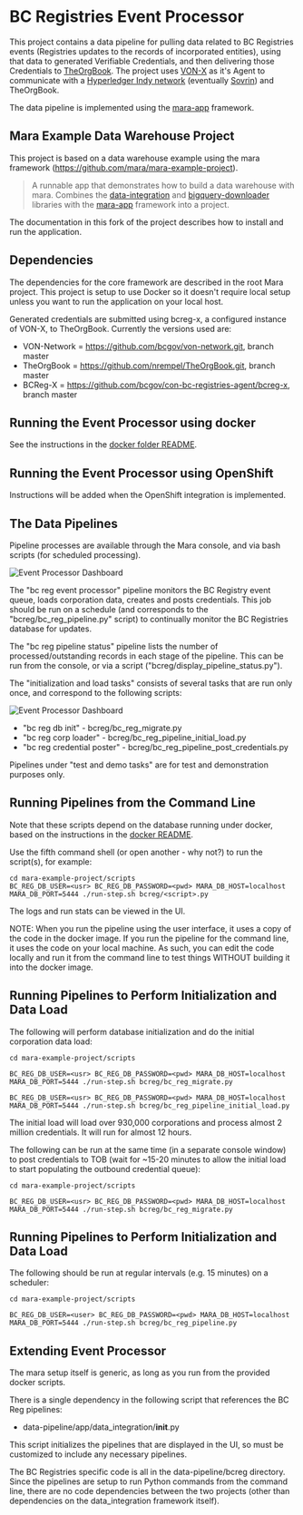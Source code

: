 # BC Registries Event Processor

This project contains a data pipeline for pulling data related to BC Registries events (Registries updates to the records of incorporated entities), using that data to generated Verifiable Credentials, and then delivering those Credentials to [TheOrgBook]((https://github.com/bcgov/TheOrgBook)). The project uses [VON-X](https://github.com/PSPC-SPAC-buyandsell/von-x) as it's Agent to communicate with a [Hyperledger Indy network](https://github.com/hyperledger/indy-node) (eventually [Sovrin](sovrin.org)) and TheOrgBook.

The data pipeline is implemented using the [mara-app](https://github.com/mara/mara-app) framework.

## Mara Example Data Warehouse Project

This project is based on a data warehouse example using the mara framework (https://github.com/mara/mara-example-project).

> A runnable app that demonstrates how to build a data warehouse with mara. Combines the [data-integration](https://github.com/mara/data-integration) and [bigquery-downloader](https://github.com/mara/bigquery-downloader) libraries with the [mara-app](https://github.com/mara/mara-app) framework into a project.

The documentation in this fork of the project describes how to install and run the application.

## Dependencies

The dependencies for the core framework are described in the root Mara project.  This project is setup to use Docker so it doesn't require local setup unless you want to run the application on your local host.

Generated credentials are submitted using bcreg-x, a configured instance of VON-X, to TheOrgBook.  Currently the versions used are:

* VON-Network = https://github.com/bcgov/von-network.git, branch master
* TheOrgBook = https://github.com/nrempel/TheOrgBook.git, branch master
* BCReg-X = https://github.com/bcgov/con-bc-registries-agent/bcreg-x, branch master

## Running the Event Processor using docker

See the instructions in the [docker folder README](../docker/README.MD).

## Running the Event Processor using OpenShift

Instructions will be added when the OpenShift integration is implemented.

## The Data Pipelines

Pipeline processes are available through the Mara console, and via bash scripts (for scheduled processing).

![Event Processor Dashboard](https://raw.githubusercontent.com/bcgov/von-bc-registries-agent/master/data-pipeline/docs/bc_registries_dashboard.png "Event Processor Dashboard")

The "bc reg event processor" pipeline monitors the BC Registry event queue, loads corporation data, creates and posts credentials.  This job should be run on a schedule (and corresponds to the "bcreg/bc_reg_pipeline.py" script) to continually monitor the BC Registries database for updates.

The "bc reg pipeline status" pipeline lists the number of processed/outstanding records in each stage of the pipeline.  This can be run from the console, or via a script ("bcreg/display_pipeline_status.py").

The "initialization and load tasks" consists of several tasks that are run only once, and correspond to the following scripts:

![Event Processor Dashboard](https://raw.githubusercontent.com/bcgov/von-bc-registries-agent/master/data-pipeline/docs/bc_registries_dashboard_init.png "Event Processor Dashboard")

* "bc reg db init" - bcreg/bc_reg_migrate.py
* "bc reg corp loader" - bcreg/bc_reg_pipeline_initial_load.py
* "bc reg credential poster" - bcreg/bc_reg_pipeline_post_credentials.py

Pipelines under "test and demo tasks" are for test and demonstration purposes only.

## Running Pipelines from the Command Line

Note that these scripts depend on the database running under docker, based on the  instructions in the [docker README](docker/README.md).

Use the fifth command shell (or open another - why not?) to run the script(s), for example:

```
cd mara-example-project/scripts
BC_REG_DB_USER=<usr> BC_REG_DB_PASSWORD=<pwd> MARA_DB_HOST=localhost MARA_DB_PORT=5444 ./run-step.sh bcreg/<script>.py
```

The logs and run stats can be viewed in the UI.

NOTE: When you run the pipeline using the user interface, it uses a copy of the code in the docker image.  If you run the pipeline for the command line, it uses the code on your local machine. As such, you can edit the code locally and run it from the command line to test things WITHOUT building it into the docker image.

## Running Pipelines to Perform Initialization and Data Load

The following will perform database initialization and do the initial corporation data load:

```
cd mara-example-project/scripts

BC_REG_DB_USER=<usr> BC_REG_DB_PASSWORD=<pwd> MARA_DB_HOST=localhost MARA_DB_PORT=5444 ./run-step.sh bcreg/bc_reg_migrate.py

BC_REG_DB_USER=<usr> BC_REG_DB_PASSWORD=<pwd> MARA_DB_HOST=localhost MARA_DB_PORT=5444 ./run-step.sh bcreg/bc_reg_pipeline_initial_load.py
```

The initial load will load over 930,000 corporations and process almost 2 million credentials.  It will run for almost 12 hours.  

The following can be run at the same time (in a separate console window) to post credentials to TOB (wait for ~15-20 minutes to allow the initial load to start populating the outbound credential queue):

```
cd mara-example-project/scripts

BC_REG_DB_USER=<usr> BC_REG_DB_PASSWORD=<pwd> MARA_DB_HOST=localhost MARA_DB_PORT=5444 ./run-step.sh bcreg/bc_reg_migrate.py
```

## Running Pipelines to Perform Initialization and Data Load

The following should be run at regular intervals (e.g. 15 minutes) on a scheduler:

```
cd mara-example-project/scripts

BC_REG_DB_USER=<user> BC_REG_DB_PASSWORD=<pwd> MARA_DB_HOST=localhost MARA_DB_PORT=5444 ./run-step.sh bcreg/bc_reg_pipeline.py
```

## Extending Event Processor

The mara setup itself is generic, as long as you run from the provided docker scripts.

There is a single dependency in the following script that references the BC Reg pipelines:

* data-pipeline/app/data_integration/__init__.py

This script initializes the pipelines that are displayed in the UI, so must be customized to include any necessary pipelines.

The BC Registries specific code is all in the data-pipeline/bcreg directory.  Since the pipelines are setup to run Python commands from the command line, there are no code dependencies between the two projects (other than dependencies on the data_integration framework itself).

